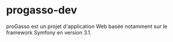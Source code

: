 progasso-dev
============

proGasso est un projet d'application Web basée notamment sur le framework Symfony en version 3.1.
